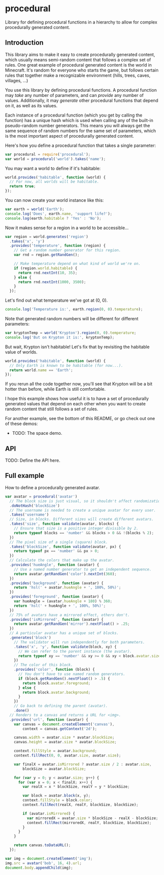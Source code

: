 procedural
==========

Library for defining procedural functions in a hierarchy to allow for complex
procedurally generated content.


Introduction
------------

This library aims to make it easy to create procedurally generated content,
which usually means semi-random content that follows a complex set of rules.
One great example of procedural generated content is the world in Minecraft.
It's random for everyone who starts the game, but follows certain rules that
together make a recognizable environment (hills, trees, caves, villages, ...)

You use this library by defining procedural functions. A procedural function
may *take* any number of parameters, and can *provide* any number of values.
Additionally, it may *generate* other procedural functions that depend on it,
as well as its values.

Each instance of a procedural function (which you get by calling the function)
has a unique hash which is used when calling any of the built-in pseudo-random
number generators. This means you will always get the same sequence of random
numbers for the same set of parameters, which is the most important aspect of
procedurally generated content.

Here's how you define a procedural function that takes a single parameter:

```javascript
var procedural = require('procedural');
var world = procedural('world').takes('name');
```

You may want a world to define if it's habitable:

```javascript
world.provides('habitable', function (world) {
  // For now, all worlds will be habitable.
  return true;
});
```

You can now create your world instance like this:

```javascript
var earth = world('Earth');
console.log('Does', earth.name, 'support life?');
console.log(earth.habitable ? 'Yes' : 'No');
```

Now it makes sense for a region in a world to be accessible...

```javascript
var region = world.generates('region')
  .takes('x', 'y')
  .provides('temperature', function (region) {
    // Get a random number generator for this region.
    var rnd = region.getRandGen();

    // Make temperature depend on what kind of world we're on.
    if (region.world.habitable) {
      return rnd.nextInt(10, 35);
    } else {
      return rnd.nextInt(1000, 3500);
    }
  });
```

Let's find out what temperature we've got at (0, 0).

```javascript
console.log('Temperature is:', earth.region(0, 0).temperature);
```

Note that generated random numbers will be different for different parameters:

```javascript
var kryptonTemp = world('Krypton').region(0, 0).temperature;
console.log('But on Krypton it is:', kryptonTemp);
```

But wait, Krypton isn't habitable! Let's fix that by revisiting the habitable
value of worlds.

```javascript
world.provides('habitable', function (world) {
  // Only Earth is known to be habitable (for now...).
  return world.name == 'Earth';
});
```

If you rerun all the code together now, you'll see that Krypton will be a bit
hotter than before, while Earth is still comfortable.

I hope this example shows how useful it is to have a set of procedurally
generated values that depend on each other when you want to create random
content that still follows a set of rules.

For another example, see the bottom of this README, or go check out one of
these demos:

* TODO: The space demo.


API
---

TODO: Define the API here.


Full example
------------

How to define a procedurally generated avatar.

```javascript
var avatar = procedural('avatar')
  // The block size is just visual, so it shouldn't affect randomization.
  .doNotHash('blockSize')
  // The username is needed to create a unique avatar for every user.
  .takes('username')
  // Size, in blocks. Different sizes will create different avatars.
  .takes('size', function validate(avatar, blocks) {
    // Ensure that size is a positive integer divisible by 2.
    return typeof blocks == 'number' && blocks > 0 && !(blocks % 2);
  })
  // The pixel size of a single (square) block.
  .takes('blockSize', function validate(avatar, px) {
    return typeof px == 'number' && px > 0;
  })
  // Calculate the colors that make up the avatar.
  .provides('hueAngle', function (avatar) {
    // Use a named number generator to get an independent sequence.
    return avatar.getRandGen('color').nextInt(360);
  })
  .provides('background', function (avatar) {
    return 'hsl(' + avatar.hueAngle + ', 100%, 50%)';
  })
  .provides('foreground', function (avatar) {
    var hueAngle = (avatar.hueAngle + 180) % 360;
    return 'hsl(' + hueAngle + ', 100%, 50%)';
  })
  // 75% of avatars have a mirrored effect, others don't.
  .provides('isMirrored', function (avatar) {
    return avatar.getRandGen('mirror').nextFloat() > .25;
  })
  // A particular avatar has a unique set of blocks.
  .generates('block')
    // The validator will run independently for both parameters.
    .takes('x', 'y', function validate(block, xy) {
      // We can refer to the parent instance (the avatar).
      return typeof xy == 'number' && xy >= 0 && xy < block.avatar.size;
    })
    // The color of this block.
    .provides('color', function (block) {
      // You don't have to use named random generators.
      if (block.getRandGen().nextFloat() > .5) {
        return block.avatar.foreground;
      } else {
        return block.avatar.background;
      }
    })
    // Go back to defining the parent (avatar).
    .done()
  // Renders to a canvas and returns a URL for <img>.
  .provides('url', function (avatar) {
    var canvas = document.createElement('canvas'),
        context = canvas.getContext('2d');

    canvas.width = avatar.size * avatar.blockSize;
    canvas.height = avatar.size * avatar.blockSize;

    context.fillStyle = avatar.background;
    context.fillRect(0, 0, avatar.size, avatar.size);

    var finalX = avatar.isMirrored ? avatar.size / 2 : avatar.size,
        blockSize = avatar.blockSize;

    for (var y = 0; y < avatar.size; y++) {
      for (var x = 0; x < finalX; x++) {
        var realX = x * blockSize, realY = y * blockSize;

        var block = avatar.block(x, y);
        context.fillStyle = block.color;
        context.fillRect(realX, realY, blockSize, blockSize);

        if (avatar.isMirrored) {
          var mirroredX = avatar.size * blockSize - realX - blockSize;
          context.fillRect(mirroredX, realY, blockSize, blockSize);
        }
      }
    }

    return canvas.toDataURL();
  });

var img = document.createElement('img');
img.src = avatar('bob', 16, 4).url;
document.body.appendChild(img);
```
